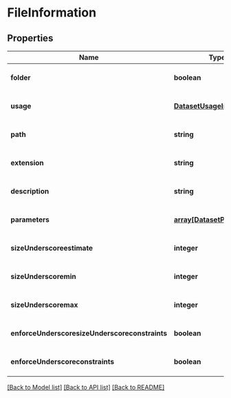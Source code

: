 # FileInformation

## Properties
Name | Type | Description | Notes
------------ | ------------- | ------------- | -------------
**folder** | **boolean** | Folder | [optional] [default to null]
**usage** | [**DatasetUsageInformation**](DatasetUsageInformation.md) |  | [optional] [default to null]
**path** | **string** | Path | [optional] [default to null]
**extension** | **string** | Extension | [optional] [default to null]
**description** | **string** | Description | [optional] [default to null]
**parameters** | [**array[DatasetParameter]**](DatasetParameter.md) | Parameters | [optional] [default to null]
**sizeUnderscoreestimate** | **integer** | Size Estimate | [optional] [default to null]
**sizeUnderscoremin** | **integer** | Size Min | [optional] [default to null]
**sizeUnderscoremax** | **integer** | Size Max | [optional] [default to null]
**enforceUnderscoresizeUnderscoreconstraints** | **boolean** | Enforce Size Constraints | [optional] [default to false]
**enforceUnderscoreconstraints** | **boolean** | Enforce Constraints | [optional] [default to false]

[[Back to Model list]](../README.md#documentation-for-models) [[Back to API list]](../README.md#documentation-for-api-endpoints) [[Back to README]](../README.md)


